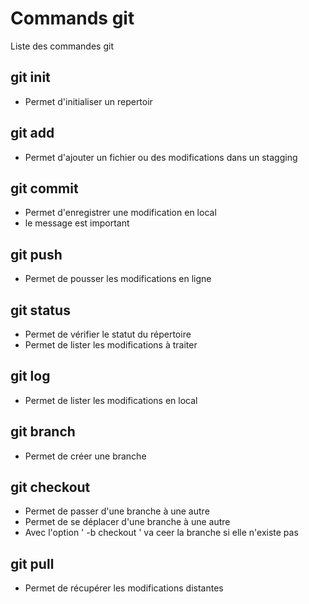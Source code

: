 # Commands git

Liste des commandes git

## git init
- Permet d'initialiser un repertoir

## git add
- Permet d'ajouter un fichier ou des modifications dans un stagging

## git commit
- Permet d'enregistrer une modification en local
- le message est important

## git push
- Permet de pousser les modifications en ligne

## git status
- Permet de vérifier le statut du répertoire
- Permet de lister les modifications à traiter

## git log
- Permet de lister les modifications en local

## git branch
- Permet de créer une branche

## git checkout
- Permet de passer d'une branche à une autre
- Permet de se déplacer d'une branche à une autre
- Avec l'option ' -b checkout ' va ceer la branche si elle n'existe pas

## git pull
- Permet de récupérer les modifications distantes